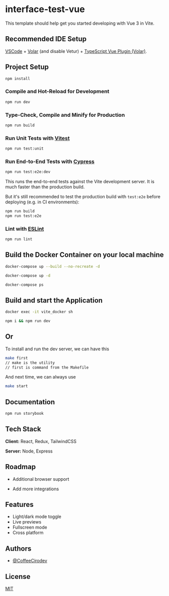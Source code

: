 # interface-test-vue

This template should help get you started developing with Vue 3 in Vite.

## Recommended IDE Setup

[VSCode](https://code.visualstudio.com/) + [Volar](https://marketplace.visualstudio.com/items?itemName=Vue.volar) (and disable Vetur) + [TypeScript Vue Plugin (Volar)](https://marketplace.visualstudio.com/items?itemName=Vue.vscode-typescript-vue-plugin).

## Project Setup

```sh
npm install
```

### Compile and Hot-Reload for Development

```sh
npm run dev
```

### Type-Check, Compile and Minify for Production

```sh
npm run build
```

### Run Unit Tests with [Vitest](https://vitest.dev/)

```sh
npm run test:unit
```

### Run End-to-End Tests with [Cypress](https://www.cypress.io/)

```sh
npm run test:e2e:dev
```

This runs the end-to-end tests against the Vite development server.
It is much faster than the production build.

But it's still recommended to test the production build with `test:e2e` before deploying (e.g. in CI environments):

```sh
npm run build
npm run test:e2e
```

### Lint with [ESLint](https://eslint.org/)

```sh
npm run lint
```

## Build the Docker Container on your local machine

```sh
docker-compose up --build --no-recreate -d
```

```sh
docker-compose up -d
```

```sh
docker-compose ps
```

## Build and start the Application

```sh
docker exec -it vite_docker sh
```

```sh
npm i && npm run dev
```

## Or

To install and run the dev server, we can have this

```sh
make first
// make is the utility
// first is command from the Makefile
```

And next time, we can always use

```sh
make start
```

## Documentation

```sh
npm run storybook
```

## Tech Stack

**Client:** React, Redux, TailwindCSS

**Server:** Node, Express

## Roadmap

- Additional browser support

- Add more integrations

## Features

- Light/dark mode toggle
- Live previews
- Fullscreen mode
- Cross platform

## Authors

- [@CoffeeCirodev](https://github.com/fenrirdev234)

## License

[MIT](https://choosealicense.com/licenses/mit/)
